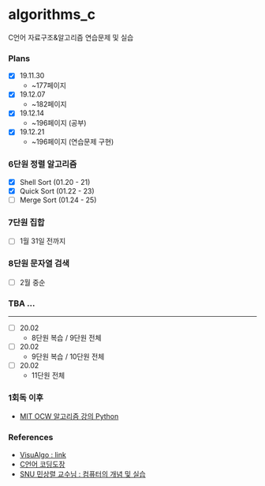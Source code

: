 # algorithms_c
C언어 자료구조&amp;알고리즘 연습문제 및 실습

### Plans 
- [X] 19.11.30  
  * ~177페이지 
- [X] 19.12.07  
  * ~182페이지 
- [X] 19.12.14  
  * ~196페이지 (공부)
- [X] 19.12.21  
  * ~196페이지 (연습문제 구현)
  
### 6단원 정렬 알고리즘 

- [X] Shell Sort (01.20 - 21)
- [X] Quick Sort (01.22 - 23) 
- [ ] Merge Sort (01.24 - 25) 

### 7단원 집합   
- [ ] 1월 31일 전까지 

### 8단원 문자열 검색 
- [ ] 2월 중순

### TBA ... 
  
---
 
- [ ] 20.02  
  * 8단원 복습 / 9단원 전체 
- [ ] 20.02  
  * 9단원 복습 / 10단원 전체 
- [ ] 20.02  
  * 11단원 전체 

### 1회독 이후 
- [MIT OCW 알고리즘 강의 Python](https://www.edwith.org/introalgorithm/joinLectures/16685)

### References 
* [VisuAlgo : link](https://visualgo.net/ko)
* [C언어 코딩도장](https://dojang.io/course/view.php?id=2)
* [SNU 민상렬 교수님 : 컴퓨터의 개념 및 실습](https://www.youtube.com/playlist?list=PLpDJrhQ7qbNHjCGC42CrtGq1FXMskBi3K)
